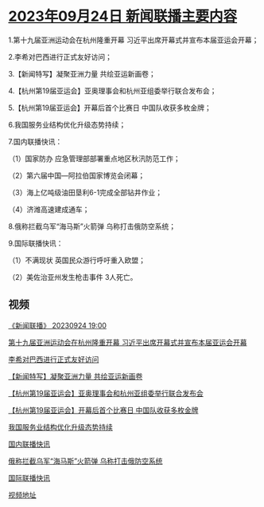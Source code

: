 # [2023年09月24日 新闻联播主要内容](https://tv.cctv.com/lm/xwlb/day/20230924.shtml)

1.第十九届亚洲运动会在杭州隆重开幕 习近平出席开幕式并宣布本届亚运会开幕；

2.李希对巴西进行正式友好访问；

3.【新闻特写】凝聚亚洲力量 共绘亚运新画卷；

4.【杭州第19届亚运会】亚奥理事会和杭州亚组委举行联合发布会；

5.【杭州第19届亚运会】开幕后首个比赛日 中国队收获多枚金牌；

6.我国服务业结构优化升级态势持续；

7.国内联播快讯：

（1）国家防办 应急管理部部署重点地区秋汛防范工作；

（2）第六届中国—阿拉伯国家博览会闭幕；

（3）海上亿吨级油田垦利6-1完成全部钻井作业；

（4）济潍高速建成通车；

8.俄称拦截乌军“海马斯”火箭弹 乌称打击俄防空系统；

9.国际联播快讯：

（1）不满现状 英国民众游行呼吁重入欧盟；

（2）美佐治亚州发生枪击事件 3人死亡。

## 视频

[《新闻联播》 20230924 19:00](https://tv.cctv.com/2023/09/24/VIDE1pMKmmebmyMwOqC9dxDm230924.shtml)

[第十九届亚洲运动会在杭州隆重开幕 习近平出席开幕式并宣布本届亚运会开幕](https://tv.cctv.com/2023/09/24/VIDEIJw2arEvqK7J66F5ThDF230924.shtml)

[李希对巴西进行正式友好访问](https://tv.cctv.com/2023/09/24/VIDEGIOjIF5vXXFWiyfDH95h230924.shtml)

[【新闻特写】凝聚亚洲力量 共绘亚运新画卷](https://tv.cctv.com/2023/09/24/VIDEZWRQY8o96sVINexlFsge230924.shtml)

[【杭州第19届亚运会】亚奥理事会和杭州亚组委举行联合发布会](https://tv.cctv.com/2023/09/24/VIDEZsqTI5O2w5XElYQyfTRi230924.shtml)

[【杭州第19届亚运会】开幕后首个比赛日 中国队收获多枚金牌](https://tv.cctv.com/2023/09/24/VIDEZgmC6elpwHoPST7UBUDD230924.shtml)

[我国服务业结构优化升级态势持续](https://tv.cctv.com/2023/09/24/VIDEy7uBBxGk7Bj2QsQlkajI230924.shtml)

[国内联播快讯](https://tv.cctv.com/2023/09/24/VIDE4NUyAMxIE8yEx80mGQ7H230924.shtml)

[俄称拦截乌军“海马斯”火箭弹 乌称打击俄防空系统](https://tv.cctv.com/2023/09/24/VIDEzXDIenzXjk5DziJ5a4RD230924.shtml)

[国际联播快讯](https://tv.cctv.com/2023/09/24/VIDEdmYgAyRUBKkZu7VepvDj230924.shtml)

[视频地址](https://tv.cctv.com/lm/xwlb/day/20230924.shtml) 

